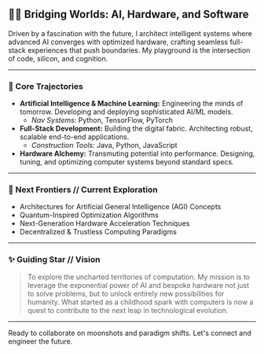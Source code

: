 ## 👋🌌 Bridging Worlds: AI, Hardware, and Software

Driven by a fascination with the future, I architect intelligent systems where advanced AI converges with optimized hardware, crafting seamless full-stack experiences that push boundaries. My playground is the intersection of code, silicon, and cognition.

---

### 🚀 Core Trajectories

* **Artificial Intelligence & Machine Learning:** Engineering the minds of tomorrow. Developing and deploying sophisticated AI/ML models.
    * *Nav Systems:* Python, TensorFlow, PyTorch
* **Full-Stack Development:** Building the digital fabric. Architecting robust, scalable end-to-end applications.
    * *Construction Tools:* Java, Python, JavaScript
* **Hardware Alchemy:** Transmuting potential into performance. Designing, tuning, and optimizing computer systems beyond standard specs.

---

### 🌱 Next Frontiers // Current Exploration

* Architectures for Artificial General Intelligence (AGI) Concepts
* Quantum-Inspired Optimization Algorithms
* Next-Generation Hardware Acceleration Techniques
* Decentralized & Trustless Computing Paradigms

---

### ✨ Guiding Star // Vision

> To explore the uncharted territories of computation. My mission is to leverage the exponential power of AI and bespoke hardware not just to solve problems, but to unlock entirely new possibilities for humanity. What started as a childhood spark with computers is now a quest to contribute to the next leap in technological evolution.

---

Ready to collaborate on moonshots and paradigm shifts. Let's connect and engineer the future.
